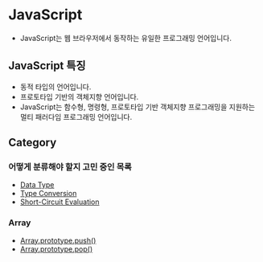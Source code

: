 # JavaScript

- JavaScript는 웹 브라우저에서 동작하는 유일한 프로그래밍 언어입니다.

## JavaScript 특징

- 동적 타입의 언어입니다.
- 프로토타입 기반의 객체지향 언어입니다.
- JavaScript는 함수형, 명령형, 프로토타입 기반 객체지향 프로그래밍을 지원하는 멀티 패러다임 프로그래밍 언어입니다.

## Category
### 어떻게 분류해야 할지 고민 중인 목록
- [Data Type](./DataType.md)
- [Type Conversion](./typeConversion.md)
- [Short-Circuit Evaluation](./shortCircuit_evaluation.md)

### Array

- [Array.prototype.push()](./Array/push.md)
- [Array.prototype.pop()](./Array/pop.md)
